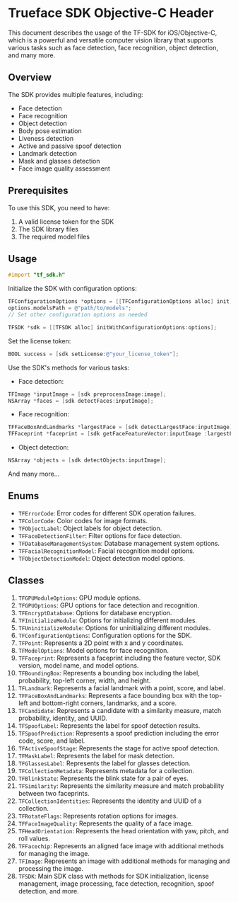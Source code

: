 # Trueface SDK Objective-C Header

This document describes the usage of the TF-SDK for iOS/Objective-C, which is a powerful and versatile computer vision library that supports various tasks such as face detection, face recognition, object detection, and many more.

## Overview

The SDK provides multiple features, including:

* Face detection
* Face recognition
* Object detection
* Body pose estimation
* Liveness detection
* Active and passive spoof detection
* Landmark detection
* Mask and glasses detection
* Face image quality assessment

## Prerequisites

To use this SDK, you need to have:

1. A valid license token for the SDK
2. The SDK library files
3. The required model files

## Usage

```objective-c
#import "tf_sdk.h"
```

Initialize the SDK with configuration options:

```objective-c
TFConfigurationOptions *options = [[TFConfigurationOptions alloc] init];
options.modelsPath = @"path/to/models";
// Set other configuration options as needed

TFSDK *sdk = [[TFSDK alloc] initWithConfigurationOptions:options];
```

Set the license token:
```objective-c
BOOL success = [sdk setLicense:@"your_license_token"];
```

Use the SDK's methods for various tasks:

* Face detection:
```objective-c
TFImage *inputImage = [sdk preprocessImage:image];
NSArray *faces = [sdk detectFaces:inputImage];
```

* Face recognition:
```objective-c
TFFaceBoxAndLandmarks *largestFace = [sdk detectLargestFace:inputImage];
TFFaceprint *faceprint = [sdk getFaceFeatureVector:inputImage :largestFace];
```

* Object detection:
```objective-c
NSArray *objects = [sdk detectObjects:inputImage];
```

And many more...

## Enums

- `TFErrorCode`: Error codes for different SDK operation failures.
- `TFColorCode`: Color codes for image formats.
- `TFObjectLabel`: Object labels for object detection.
- `TFFaceDetectionFilter`: Filter options for face detection.
- `TFDatabaseManagementSystem`: Database management system options.
- `TFFacialRecognitionModel`: Facial recognition model options.
- `TFObjectDetectionModel`: Object detection model options.

## Classes

1. `TFGPUModuleOptions`: GPU module options.
2. `TFGPUOptions`: GPU options for face detection and recognition.
3. `TFEncryptDatabase`: Options for database encryption.
4. `TFInitializeModule`: Options for initializing different modules.
5. `TFUninitializeModule`: Options for uninitializing different modules.
6. `TFConfigurationOptions`: Configuration options for the SDK.
7. `TFPoint`: Represents a 2D point with x and y coordinates.
8. `TFModelOptions`: Model options for face recognition.
9. `TFFaceprint`: Represents a faceprint including the feature vector, SDK version, model name, and model options.
10. `TFBoundingBox`: Represents a bounding box including the label, probability, top-left corner, width, and height.
11. `TFLandmark`: Represents a facial landmark with a point, score, and label.
12. `TFFaceBoxAndLandmarks`: Represents a face bounding box with the top-left and bottom-right corners, landmarks, and a score.
13. `TFCandidate`: Represents a candidate with a similarity measure, match probability, identity, and UUID.
14. `TFSpoofLabel`: Represents the label for spoof detection results.
15. `TFSpoofPrediction`: Represents a spoof prediction including the error code, score, and label.
16. `TFActiveSpoofStage`: Represents the stage for active spoof detection.
17. `TFMaskLabel`: Represents the label for mask detection.
18. `TFGlassesLabel`: Represents the label for glasses detection.
19. `TFCollectionMetadata`: Represents metadata for a collection.
20. `TFBlinkState`: Represents the blink state for a pair of eyes.
21. `TFSimilarity`: Represents the similarity measure and match probability between two faceprints.
22. `TFCollectionIdentities`: Represents the identity and UUID of a collection.
23. `TFRotateFlags`: Represents rotation options for images.
24. `TFFaceImageQuality`: Represents the quality of a face image.
25. `TFHeadOrientation`: Represents the head orientation with yaw, pitch, and roll values.
26. `TFFacechip`: Represents an aligned face image with additional methods for managing the image.
27. `TFImage`: Represents an image with additional methods for managing and processing the image.
28. `TFSDK`: Main SDK class with methods for SDK initialization, license management, image processing, face detection, recognition, spoof detection, and more.

